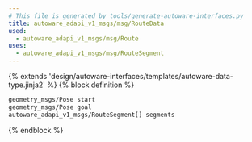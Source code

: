 ```yaml
---
# This file is generated by tools/generate-autoware-interfaces.py
title: autoware_adapi_v1_msgs/msg/RouteData
used:
  - autoware_adapi_v1_msgs/msg/Route
uses:
  - autoware_adapi_v1_msgs/msg/RouteSegment
---
```


{% extends 'design/autoware-interfaces/templates/autoware-data-type.jinja2' %}
{% block definition %}

```txt
geometry_msgs/Pose start
geometry_msgs/Pose goal
autoware_adapi_v1_msgs/RouteSegment[] segments
```

{% endblock %}
